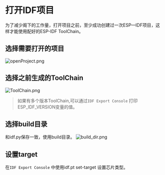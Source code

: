 # 打开IDF项目
为了减少阁下的工作量，打开项目之前，至少成功创建过一次ESP—IDF项目，这样才能使用配好的ESP-IDF ToolChain。

## 选择需要打开的项目
![openProject.png](openProject.png)

## 选择之前生成的ToolChain

![ToolChain.png](ToolChain.png)

>如果有多个版本ToolChain,可以通过`IDF Export Console` 
>打印ESP_IDF_VERSION变量的值。

## 选择build目录
和idf.py保存一致，使用build目录。
![build_dir.png](build_dir.png)

## 设置target
在`IDF Export Console` 中使用idf.pt set-target 设置芯片类型。 